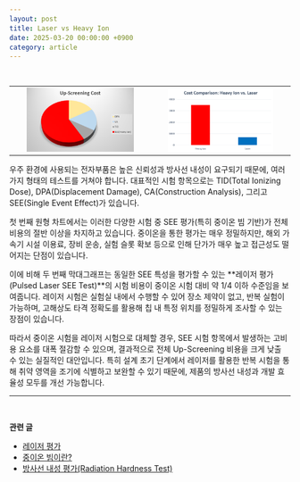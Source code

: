 ```yaml
---
layout: post
title: Laser vs Heavy Ion
date: 2025-03-20 00:00:00 +0900
category: article
---
```

<br/> <!-- 한줄 띄기 -->

<table align="center" style="border: none; border-collapse: collapse;">
  <tr>
    <td align="center" style="border: none;">
      <img src="/assets/Articles/cost.png" style="width: 80%; max-width: 1000px;">
    </td>
     <td align="center" style="border: none;">
      <img src="/assets/Articles/costComparison.png" style="width: 80%; max-width: 1000px;">
    </td>
  </tr>
   
</table>
우주 환경에 사용되는 전자부품은 높은 신뢰성과 방사선 내성이 요구되기 때문에, 여러 가지 형태의 테스트를 거쳐야 합니다. 대표적인 시험 항목으로는 TID(Total Ionizing Dose), DPA(Displacement Damage), CA(Construction Analysis), 그리고 SEE(Single Event Effect)가 있습니다.

첫 번째 원형 차트에서는 이러한 다양한 시험 중 SEE 평가(특히 중이온 빔 기반)가 전체 비용의 절반 이상을 차지하고 있습니다. 중이온을 통한 평가는 매우 정밀하지만, 해외 가속기 시설 이용료, 장비 운송, 실험 슬롯 확보 등으로 인해 단가가 매우 높고 접근성도 떨어지는 단점이 있습니다.

이에 비해 두 번째 막대그래프는 동일한 SEE 특성을 평가할 수 있는 **레이저 평가(Pulsed Laser SEE Test)**의 시험 비용이 중이온 시험 대비 약 1/4 이하 수준임을 보여줍니다. 레이저 시험은 실험실 내에서 수행할 수 있어 장소 제약이 없고, 반복 실험이 가능하며, 고해상도 타격 정확도를 활용해 칩 내 특정 위치를 정밀하게 조사할 수 있는 장점이 있습니다.

따라서 중이온 시험을 레이저 시험으로 대체할 경우, SEE 시험 항목에서 발생하는 고비용 요소를 대폭 절감할 수 있으며, 결과적으로 전체 Up-Screening 비용을 크게 낮출 수 있는 실질적인 대안입니다. 특히 설계 초기 단계에서 레이저를 활용한 반복 시험을 통해 취약 영역을 조기에 식별하고 보완할 수 있기 때문에, 제품의 방사선 내성과 개발 효율성 모두를 개선 가능합니다.

-------------------------------------
<br/> <!-- 한줄 띄기 -->

**관련 글**
- [레이저 평가](/article/2025/03/27/4.레이저평가.html)
- [중이온 빔이란?](/article/2025/03/21/10.중이온.html)
- [방사선 내성 평가(Radiation Hardness Test)](/article/2025/03/28/3.방사선-내성-평가.html)
